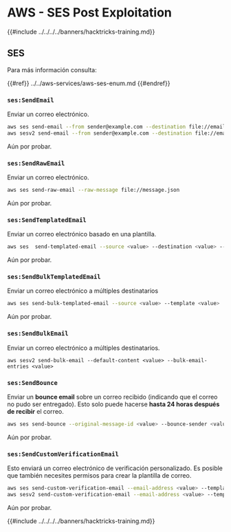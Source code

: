 # AWS - SES Post Exploitation

{{#include ../../../../banners/hacktricks-training.md}}

## SES

Para más información consulta:

{{#ref}}
../../aws-services/aws-ses-enum.md
{{#endref}}

### `ses:SendEmail`

Enviar un correo electrónico.
```bash
aws ses send-email --from sender@example.com --destination file://emails.json --message file://message.json
aws sesv2 send-email --from sender@example.com --destination file://emails.json --message file://message.json
```
Aún por probar.

### `ses:SendRawEmail`

Enviar un correo electrónico.
```bash
aws ses send-raw-email --raw-message file://message.json
```
Aún por probar.

### `ses:SendTemplatedEmail`

Enviar un correo electrónico basado en una plantilla.
```bash
aws ses  send-templated-email --source <value> --destination <value> --template <value>
```
Aún por probar.

### `ses:SendBulkTemplatedEmail`

Enviar un correo electrónico a múltiples destinatarios
```bash
aws ses send-bulk-templated-email --source <value> --template <value>
```
Aún por probar.

### `ses:SendBulkEmail`

Enviar un correo electrónico a múltiples destinatarios.
```
aws sesv2 send-bulk-email --default-content <value> --bulk-email-entries <value>
```
### `ses:SendBounce`

Enviar un **bounce email** sobre un correo recibido (indicando que el correo no pudo ser entregado). Esto solo puede hacerse **hasta 24 horas después de recibir** el correo.
```bash
aws ses send-bounce --original-message-id <value> --bounce-sender <value> --bounced-recipient-info-list <value>
```
Aún por probar.

### `ses:SendCustomVerificationEmail`

Esto enviará un correo electrónico de verificación personalizado. Es posible que también necesites permisos para crear la plantilla de correo.
```bash
aws ses send-custom-verification-email --email-address <value> --template-name <value>
aws sesv2 send-custom-verification-email --email-address <value> --template-name <value>
```
Aún por probar.

{{#include ../../../../banners/hacktricks-training.md}}
